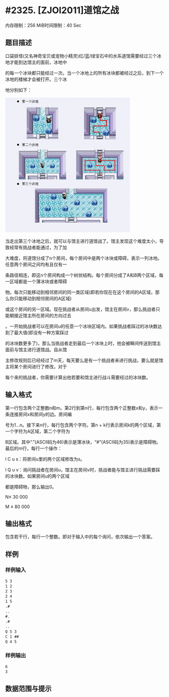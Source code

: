 # #2325. [ZJOI2011]道馆之战

内存限制：256 MiB时间限制：40 Sec

## 题目描述

口袋妖怪(又名神奇宝贝或宠物小精灵)红/蓝/绿宝石中的水系道馆需要经过三个冰地才能到达馆主的面前，冰地中

的每一个冰块都只能经过一次。当一个冰地上的所有冰块都被经过之后，到下一个冰地的楼梯才会被打开。三个冰

地分别如下：

![](upload/201605/v.jpg)

当走出第三个冰地之后，就可以与馆主进行道馆战了。馆主发现这个难度太小，导致经常有挑战者能通过，为了加

大难度，将道馆分成了n个房间，每个房间中是两个冰块或障碍，表示一列冰地。任意两个房间之间均有且仅有一

条路径相连，即这n个房间构成一个树状结构。每个房间分成了A和B两个区域，每一区域都是一个薄冰块或者障碍

物。每次只能移动到相邻房间的同一类区域(即若你现在在这个房间的A区域，那么你只能移动到相邻房间的A区域)

或这个房间的另一区域。现在挑战者从房间u出发，馆主在房间v，那么挑战者只能朝接近馆主所在房间的方向过去

。一开始挑战者可以在房间u的任意一个冰块区域内。如果挑战者踩过的冰块数达到了最大值(即没有一种方案踩过

的冰块数更多了)，那么当挑战者走到最后一个冰块上时，他会被瞬间传送到馆主面前与馆主进行道馆战。自从馆

主修改规则后已经经过了m天，每天要么是有一个挑战者来进行挑战，要么就是馆主将某个房间进行了修改。对于

每个来的挑战者，你需要计算出他若要和馆主进行战斗需要经过的冰块数。

## 输入格式

第一行包含两个正整数n和m。第2行到第n行，每行包含两个正整数x和y，表示一条连接房间x和房间y的边。房间编

号为1&hellip;n。接下来n行，每行包含两个字符。第n + k行表示房间k的两个区域，第一个字符为A区域，第二个字符为

B区域。其中&ldquo;.&rdquo;(ASCII码为46)表示是薄冰块，&ldquo;#&rdquo;(ASCII码为35)表示是障碍物。最后的m行，每行一个操作：

l C u s：将房间u里的两个区域修改为s。

l Q u v：询问挑战者在房间u，馆主在房间v时，挑战者能与馆主进行挑战需要踩的冰块数。如果房间u的两个区域

都是障碍物，那么输出0。

N&le; 30 000

M &le; 80 000

## 输出格式

包含若干行，每行一个整数。即对于输入中的每个询问，依次输出一个答案。

## 样例

### 样例输入

    
    5 3
    1 2
    2 3
    2 4
    1 5
    .#
    ..
    #.
    .#
    ..
    Q 5 3
    C 1 ##
    Q 4 5
    

### 样例输出

    
    6
    3
    
    
    

## 数据范围与提示
